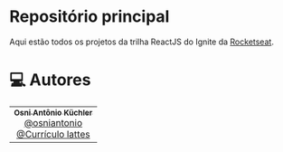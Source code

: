 # Repositório principal

Aqui estão todos os projetos da trilha ReactJS do Ignite da [Rocketseat](https://github.com/Rocketseat).

# :computer: Autores

<table>
  <tr>
    <td align="center">
      <a href="https://github.com/osniantonio/ignite-reactjs/">
        <sub>
          <b>Osni Antônio Küchler</b>
        </sub>
       </a>
       <br />
       <a href="https://www.linkedin.com/in/osni-ant%C3%B4nio-k%C3%BCchler-5487b13b/" title="Linkedin">@osniantonio</a>
       <br />
       <a href="http://lattes.cnpq.br/0325340002431393" title="Linkedin">@Currículo lattes</a>
    </td>
  </tr>
</table>


